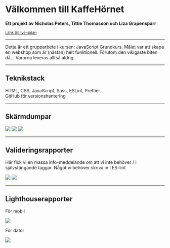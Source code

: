 <!-- [![Open in Visual Studio Code](https://classroom.github.com/assets/open-in-vscode-c66648af7eb3fe8bc4f294546bfd86ef473780cde1dea487d3c4ff354943c9ae.svg)](https://classroom.github.com/online_ide?assignment_repo_id=9232355&assignment_repo_type=AssignmentRepo) -->

<h1> Välkommen till KaffeHörnet </h1>
<p><strong>
Ett projekt av Nicholas Peters, Tittie Thomasson och Liza Grapensparr
</strong></p>
<small><a href="https://medieinstitutet.github.io/fed22d-js-grundkurs-gruppuppgift-webbshop-superfantasticultratrio/">
Länk till live-sidan </a></small>
<hr>

<p>Detta är ett grupparbete i kursen: JavaScript Grundkurs. 
Målet var att skapa en webshop som är (nästan) helt funktionell. Förutom den vikigaste biten då... Varorna leveras alltså aldrig.
</p>

<hr>

<h2> Teknikstack </h2>
<p>HTML, CSS, JavaScript, Sass, ESLint, Prettier. <br>
GitHub för versionshantering</p>

<hr>

<h2> Skärmdumpar </h2>

<img src="screenshots/Screenshot 2022-12-02 at 15.13.03.png">
<img src="screenshots/Screenshot 2022-12-02 at 15.13.34.png">
<img src="screenshots/Screenshot 2022-12-02 at 15.15.02.png">

<hr>

<h2> Valideringsrapporter </h2>
<p>Här fick vi en massa info-meddelande om att vi inte behöver / i självstängande taggar. Något vi behöver skriva in i ES-lint</p>
<img src="screenshots/validering-html.png">
<img src="screenshots/validering-css.png">

<hr>
<h2> Lighthouserapporter </h2>
<p>För mobil</p>
<img src="screenshots/lighthouse-mobil.png">
<p>För dator</p>
<img src="screenshots/lighthouse-dator.png">



